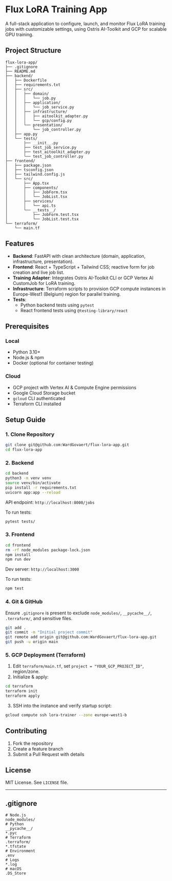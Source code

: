 # Flux LoRA Training App

A full-stack application to configure, launch, and monitor Flux LoRA training jobs with customizable settings, using Ostris AI-Toolkit and GCP for scalable GPU training.

## Project Structure

```
flux-lora-app/
├── .gitignore
├── README.md
├── backend/
│   ├── Dockerfile
│   ├── requirements.txt
│   ├── src/
│   │   ├── domain/
│   │   │   └── job.py
│   │   ├── application/
│   │   │   └── job_service.py
│   │   ├── infrastructure/
│   │   │   ├── aitoolkit_adapter.py
│   │   │   └── gcp/config.py
│   │   └── presentation/
│   │       └── job_controller.py
│   ├── app.py
│   └── tests/
│       ├── __init__.py
│       ├── test_job_service.py
│       ├── test_aitoolkit_adapter.py
│       └── test_job_controller.py
├── frontend/
│   ├── package.json
│   ├── tsconfig.json
│   ├── tailwind.config.js
│   └── src/
│       ├── App.tsx
│       ├── components/
│       │   ├── JobForm.tsx
│       │   └── JobList.tsx
│       ├── services/
│       │   └── api.ts
│       └── __tests__/
│           ├── JobForm.test.tsx
│           └── JobList.test.tsx
└── terraform/
    └── main.tf
```

## Features

- **Backend**: FastAPI with clean architecture (domain, application, infrastructure, presentation).
- **Frontend**: React + TypeScript + Tailwind CSS; reactive form for job creation and live job list.
- **Training Adapter**: Integrates Ostris AI-Toolkit CLI or GCP Vertex AI CustomJob for LoRA training.
- **Infrastructure**: Terraform scripts to provision GCP compute instances in Europe-West1 (Belgium) region for parallel training.
- **Tests**:
  - Python backend tests using `pytest`
  - React frontend tests using `@testing-library/react`

## Prerequisites

### Local
- Python 3.10+
- Node.js & npm
- Docker (optional for container testing)

### Cloud
- GCP project with Vertex AI & Compute Engine permissions
- Google Cloud Storage bucket
- `gcloud` CLI authenticated
- Terraform CLI installed

## Setup Guide

### 1. Clone Repository
```bash
git clone git@github.com:WardGovaert/flux-lora-app.git
cd flux-lora-app
```

### 2. Backend
```bash
cd backend
python3 -m venv venv
source venv/bin/activate
pip install -r requirements.txt
uvicorn app:app --reload
```
API endpoint: `http://localhost:8000/jobs`

To run tests:
```bash
pytest tests/
```

### 3. Frontend
```bash
cd frontend
rm -rf node_modules package-lock.json
npm install
npm run dev
```
Dev server: `http://localhost:3000`

To run tests:
```bash
npm test
```

### 4. Git & GitHub
Ensure `.gitignore` is present to exclude `node_modules/`, `__pycache__/`, `.terraform/`, and sensitive files.
```bash
git add .
git commit -m "Initial project commit"
git remote add origin git@github.com:WardGovaert/flux-lora-app.git
git push -u origin main
```

### 5. GCP Deployment (Terraform)
1. Edit `terraform/main.tf`, set `project = "YOUR_GCP_PROJECT_ID"`, region/zone.
2. Initialize & apply:
```bash
cd terraform
terraform init
terraform apply
```
3. SSH into the instance and verify startup script:
```bash
gcloud compute ssh lora-trainer --zone europe-west1-b
```

## Contributing

1. Fork the repository
2. Create a feature branch
3. Submit a Pull Request with details

## License

MIT License. See `LICENSE` file.

---

## .gitignore

```gitignore
# Node.js
node_modules/
# Python
__pycache__/
*.pyc
# Terraform
.terraform/
*.tfstate
# Environment
.env
# Logs
*.log
# macOS
.DS_Store
```


